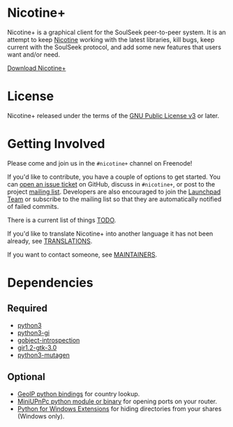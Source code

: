# Nicotine+

Nicotine+ is a graphical client for the SoulSeek peer-to-peer system. It is an attempt to keep [Nicotine](https://web.archive.org/web/20150720173459/http://nicotine.thegraveyard.org/) working with the latest libraries, kill bugs, keep current with the SoulSeek protocol, and add some new features that users want and/or need.

[Download Nicotine+](doc/DOWNLOAD.md)

# License

Nicotine+ released under the terms of the [GNU Public License v3](https://www.gnu.org/licenses/gpl-3.0-standalone.html) or later.

# Getting Involved
Please come and join us in the `#nicotine+` channel on Freenode!

If you'd like to contribute, you have a couple of options to get started. You can [open an issue ticket](https://github.com/Nicotine-Plus/nicotine-plus/issues) on GitHub, discuss in `#nicotine+`, or post to the project [mailing list](mailto:nicotine-team@lists.launchpad.net). Developers are also encouraged to join the [Launchpad Team](https://launchpad.net/~nicotine-team) or subscribe to the mailing list so that they are automatically notified of failed commits.

There is a current list of things [TODO](doc/TODO.md).

If you'd like to translate Nicotine+ into another language it has not been already, see [TRANSLATIONS](doc/TRANSLATIONS.md).

If you want to contact someone, see [MAINTAINERS](AUTHORS.md).

# Dependencies

## Required

* [python3](https://www.python.org/)
* [python3-gi](https://pygobject.readthedocs.io/en/latest/getting_started.html)
* [gobject-introspection](https://gi.readthedocs.io/en/latest/)
* [gir1.2-gtk-3.0](https://www.gtk.org/)
* [python3-mutagen](https://mutagen.readthedocs.io/en/latest/)

## Optional

* [GeoIP python bindings](https://dev.maxmind.com/geoip/legacy/downloadable/) for country lookup.
* [MiniUPnPc python module or binary](https://miniupnp.tuxfamily.org/) for opening ports on your router.
* [Python for Windows Extensions](https://sourceforge.net/projects/pywin32/) for hiding directories from your shares (Windows only).
